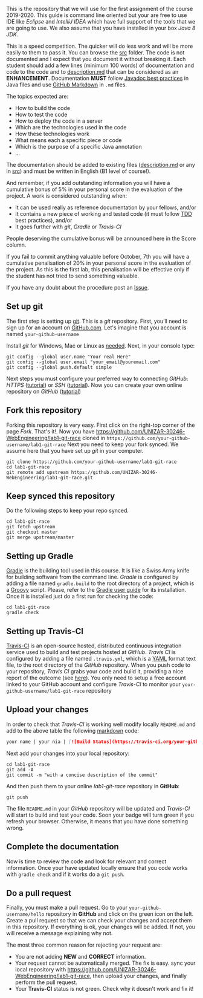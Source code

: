 This is the repository that we will use for the first assignment of the course 2019-2020. This guide is command line oriented but your are free to use IDE like _Eclipse_ and _IntelliJ IDEA_ which have full support of the tools that we are going to use. We also assume that you have installed in your box _Java 8 JDK_.

This is a speed competition. The quicker will do less work and will be more easily to them to pass it. You can browse the [src](../tree/master/src) folder. The code is not documented and I expect that you document it without breaking it. Each student should add a few lines (minimum 100 words) of documentation and code to the code and to [description.md](../tree/master/description.md) that can be considered as an __ENHANCEMENT__. Documentation __MUST__ follow [Javadoc best practices](http://blog.joda.org/2012/11/javadoc-coding-standards.html) in Java files and use [GitHub Markdown](https://guides.github.com/features/mastering-markdown/) in `.md` files. 

The topics expected are:
* How to build the code
* How to test the code
* How to deploy the code in a server
* Which are the technologies used in the code
* How these technologies work
* What means each a specific piece or code
* Which is the purpose of a specific Java annotation
* ...

The documentation should be added  to existing files ([description.md](../tree/master/description.md) or any in [src](../tree/master/src)) and must be written in English (B1 level of course!). 

And remember, if you add outstanding information you will have a cumulative bonus of 5% in your personal score in the evaluation of the project. A work is considered outstanding when:
* It can be used really as reference documentation by your fellows, and/or
* It contains a new piece of working and tested code (it must follow [TDD](https://en.wikipedia.org/wiki/Test-driven_development) best practices), and/or
* It goes further with _git_, _Gradle_ or _Travis-CI_

People deserving the cumulative bonus will be announced here in the Score column. 

If you fail to commit anything valuable before October, 7th you will have a cumulative penalisation of 20% in your personal score in the evaluation of the project. As this is the first lab, this penalisation will be effective only if the student has not tried to send something valuable.

If you have any doubt about the procedure post an [Issue](../issues).

## Set up git
The first step is setting up [git](http://git-scm.com/). This is a _git_ repository. First, you’ll need to sign up for an account on [GitHub.com](https://github.com). Let's imagine that you account is named `your-github-username` 

Install _git_ for Windows, Mac or Linux as [needed](http://git-scm.com/downloads). 
Next, in your console type:
```shell
git config --global user.name "Your real Here"
git config --global user.email "your_email@youremail.com"
git config --global push.default simple
```
Next steps you must configure your preferred way to connecting _GitHub_: _HTTPS_ ([tutorial](https://help.github.com/articles/caching-your-github-password-in-git/)) or _SSH_ ([tutorial](https://help.github.com/articles/generating-ssh-keys/)).
Now you can create your own online repository on _GitHub_ ([tutorial](https://help.github.com/articles/create-a-repo/))

## Fork this repository
Forking this repository is very easy. First click on the right-top corner of the page _Fork_. That's it!. Now you have https://github.com/UNIZAR-30246-WebEngineering/lab1-git-race cloned in `https://github.com/your-github-username/lab1-git-race`
Next you need to keep your fork synced. We assume here that you have set up _git_ in your computer.
```shell
git clone https://github.com/your-github-username/lab1-git-race
cd lab1-git-race
git remote add upstream https://github.com/UNIZAR-30246-WebEngineering/lab1-git-race.git
```
## Keep synced this repository
Do the following steps to keep your repo synced.
```shell
cd lab1-git-race
git fetch upstream
git checkout master
git merge upstream/master
```
## Setting up Gradle
[Gradle](http://gradle.org/) is the building tool used in this course. It is like a Swiss Army knife for building software from the command line. _Gradle_ is configured by adding a file named `gradle.build` to the root directory of a project, which is a [Groovy](http://www.groovy-lang.org/) script. Please, refer to the [Gradle user guide](https://docs.gradle.org/current/userguide/installation.html) for its installation. Once it is installed just do a first run for checking the code:
```shell
cd lab1-git-race
gradle check
```
## Setting up Travis-CI
[Travis-CI](https://travis-ci.org/) is an open-source hosted, distributed continuous integration service used to build and test projects hosted at _GitHub_. _Travis CI_ is configured by adding a file named `.travis.yml`, which is a [YAML](http://yaml.org/) format text file, to the root directory of the _GitHub_ repository. When you push code to your repository, _Travis CI_ grabs your code and build it, providing a nice report of the outcome (see [here](https://travis-ci.org/UNIZAR-30246-WebEngineering/lab1-git-race)). You only need to setup a free account linked to your GitHub account and configure _Travis-CI_ to monitor your `your-github-username/lab1-git-race` repository

## Upload your changes
In order to check that _Travis-CI_ is working well modify locally `README.md` and add to the above table the following [markdown](https://help.github.com/articles/github-flavored-markdown/) code:
```markdown
your name | your nia | [![Build Status](https://travis-ci.org/your-github-username/lab1-git-race.svg)](https://travis-ci.org/your-github-username/lab1-git-race)
```
Next add your changes into your local repository:
```shell
cd lab1-git-race
git add -A
git commit -m "with a concise description of the commit"
```
And then push them to your online _lab1-git-race_ repository in __GitHub__:
```shell
git push
```
The file `README.md` in your _GitHub_ repository will be updated and _Travis-CI_ will start to build and test your code. Soon your badge will turn green if you refresh your browser. Otherwise, it means that you have done something wrong.

## Complete the documentation

Now is time to review the code and look for relevant and correct information. Once your have updated locally ensure that you code works with `gradle check` and if it works do a `git push`.

## Do a pull request
Finally, you must make a pull request. Go to your `your-github-username/hello` repository in __GitHub__ and click on the green icon on the left. Create a pull request so that we can check your changes and accept them in this repository. If everything is ok, your changes will be added. If not, you will receive a message explaining why not. 

The most three common reason for rejecting your request are:
* You are not adding __NEW__ and __CORRECT__ information.
* Your request cannot be automatically merged. The fix is easy. sync your local repository with https://github.com/UNIZAR-30246-WebEngineering/lab1-git-race, then upload your changes, and finally perform the pull request. 
* Your __Travis-CI__ status is not green. Check why it doesn't work and fix it!
